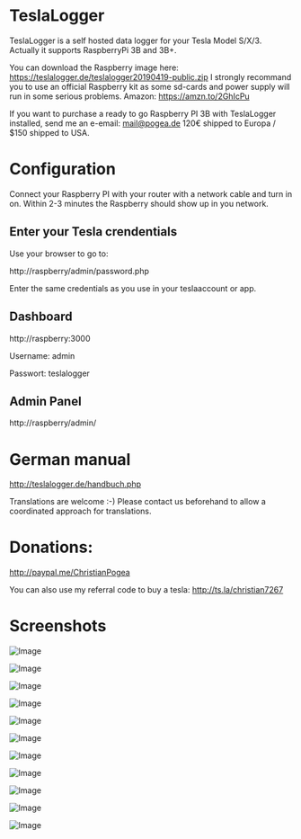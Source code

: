 # TeslaLogger

TeslaLogger is a self hosted data logger for your Tesla Model S/X/3. Actually it supports RaspberryPi 3B and 3B+.

You can download the Raspberry image here: https://teslalogger.de/teslalogger20190419-public.zip
I strongly recommand you to use an official Raspberry kit as some sd-cards and power supply will run in some serious problems.
Amazon: https://amzn.to/2GhIcPu

If you want to purchase a ready to go Raspberry PI 3B with TeslaLogger installed, send me an e-email: mail@pogea.de
120€ shipped to Europa / $150 shipped to USA.

# Configuration
Connect your Raspberry PI with your router with a network cable and turn in on.
Within 2-3 minutes the Raspberry should show up in you network.

## Enter your Tesla crendentials
Use your browser to go to:

http://raspberry/admin/password.php 

Enter the same credentials as you use in your teslaaccount or app.

## Dashboard
http://raspberry:3000

Username: admin

Passwort: teslalogger

## Admin Panel
http://raspberry/admin/

# German manual
http://teslalogger.de/handbuch.php

Translations are welcome :-)
Please contact us beforehand to allow a coordinated approach for translations.

# Donations:
http://paypal.me/ChristianPogea

You can also use my referral code to buy a tesla: 
http://ts.la/christian7267

# Screenshots
![Image](https://raw.githubusercontent.com/bassmaster187/TeslaLogger/master/TeslaLogger/screenshots/verbrauch.png)

![Image](https://raw.githubusercontent.com/bassmaster187/TeslaLogger/master/TeslaLogger/screenshots/trip.png)

![Image](https://raw.githubusercontent.com/bassmaster187/TeslaLogger/master/TeslaLogger/screenshots/laden.png)

![Image](https://raw.githubusercontent.com/bassmaster187/TeslaLogger/master/TeslaLogger/screenshots/ladehistorie.png)

![Image](https://raw.githubusercontent.com/bassmaster187/TeslaLogger/master/TeslaLogger/screenshots/ladestatistik.png)

![Image](https://raw.githubusercontent.com/bassmaster187/TeslaLogger/master/TeslaLogger/screenshots/akkutrips.png)

![Image](https://raw.githubusercontent.com/bassmaster187/TeslaLogger/master/TeslaLogger/screenshots/degradation.png)

![Image](https://raw.githubusercontent.com/bassmaster187/TeslaLogger/master/TeslaLogger/screenshots/SOCladestatistik.png)

![Image](https://raw.githubusercontent.com/bassmaster187/TeslaLogger/master/TeslaLogger/screenshots/vampirdrain.png)

![Image](https://raw.githubusercontent.com/bassmaster187/TeslaLogger/master/TeslaLogger/screenshots/vampirdrain_month.png)

![Image](https://raw.githubusercontent.com/bassmaster187/TeslaLogger/master/TeslaLogger/screenshots/visited.PNG)

